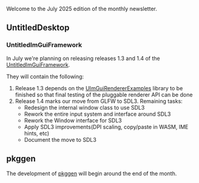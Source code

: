 Welcome to the July 2025 edition of the monthly newsletter.

## UntitledDesktop
### UntitledImGuiFramework
In July we're planning on releasing releases 1.3 and 1.4 of the 
[UntitledImGuiFramework](https://github.com/MadLadSquad/UntitledImGuiFramework).

They will contain the following:

1. Release 1.3 depends on the [UImGuiRendererExamples](https://github.com/MadLadSquad/UImGuiRendererExamples) library to be finished so that
   final testing of the pluggable renderer API can be done
1. Release 1.4 marks our move from GLFW to SDL3. Remaining tasks:
   - Redesign the internal window class to use SDL3
   - Rework the entire input system and interface around SDL3
   - Rework the Window interface for SDL3
   - Apply SDL3 improvements(DPI scaling, copy/paste in WASM, IME hints, etc)
   - Document the move to SDL3
  
## pkggen
The development of [pkggen](https://pkggen.madladsquad.com) will begin around the end of the month.
